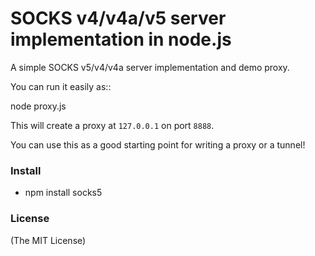 SOCKS v4/v4a/v5 server implementation in node.js
===============================

A simple SOCKS v5/v4/v4a server implementation and demo proxy.

You can run it easily as::

  node proxy.js

This will create a proxy at ``127.0.0.1`` on port ``8888``.

You can use this as a good starting point for writing a proxy or a tunnel!

### Install
- npm install socks5


### License

(The MIT License)
